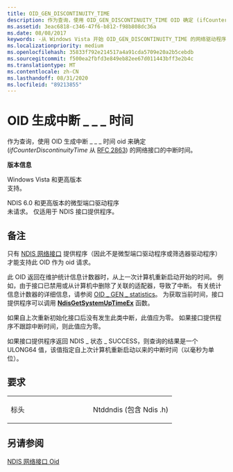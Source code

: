 ```yaml
---
title: OID_GEN_DISCONTINUITY_TIME
description: 作为查询，使用 OID_GEN_DISCONTINUITY_TIME OID 确定 (ifCounterDiscontinuityTime 从 RFC 2863) 的网络接口的中断时间。
ms.assetid: 3eac6818-c346-47f6-b812-f98b808dc36a
ms.date: 08/08/2017
keywords: -从 Windows Vista 开始 OID_GEN_DISCONTINUITY_TIME 的网络驱动程序
ms.localizationpriority: medium
ms.openlocfilehash: 35833f792e214517a4a91cda5709e20a2b5cebdb
ms.sourcegitcommit: f500ea2fbfd3e849eb82ee67d011443bff3e2b4c
ms.translationtype: MT
ms.contentlocale: zh-CN
ms.lasthandoff: 08/31/2020
ms.locfileid: "89213855"
---
```

# <a name="oid_gen_discontinuity_time"></a>OID 生成中断 \_ \_ \_ 时间


作为查询，使用 OID 生成中断 \_ \_ \_ 时间 oid 来确定 (*ifCounterDiscontinuityTime* 从 [RFC 2863](https://go.microsoft.com/fwlink/p/?linkid=84054)) 的网络接口的中断时间。

**版本信息**

<a href="" id="windows-vista-and-later"></a>Windows Vista 和更高版本  
支持。

<a href="" id="ndis-6-0-and-later-miniport-drivers"></a>NDIS 6.0 和更高版本的微型端口驱动程序  
未请求。 仅适用于 NDIS 接口提供程序。

<a name="remarks"></a>备注
-------

只有 [NDIS 网络接口](./ndis-network-interfaces2.md) 提供程序（因此不是微型端口驱动程序或筛选器驱动程序）才能支持此 OID 作为 oid 请求。

此 OID 返回在维护统计信息计数器时，从上一次计算机重新启动开始的时间。 例如，由于接口已禁用或从计算机中删除了关联的适配器，导致了中断。 有关统计信息计数器的详细信息，请参阅 [OID \_ GEN \_ statistics](oid-gen-statistics.md)。 为获取当前时间，接口提供程序可以调用 [**NdisGetSystemUpTimeEx**](/windows-hardware/drivers/ddi/ndis/nf-ndis-ndisgetsystemuptimeex) 函数。

如果自上次重新初始化接口后没有发生此类中断，此值应为零。 如果接口提供程序不跟踪中断时间，则此值应为零。

如果接口提供程序返回 NDIS \_ 状态 \_ SUCCESS，则查询的结果是一个 ULONG64 值，该值指定自上次计算机重新启动以来的中断时间（以毫秒为单位）。

<a name="requirements"></a>要求
------------

<table>
<colgroup>
<col width="50%" />
<col width="50%" />
</colgroup>
<tbody>
<tr class="odd">
<td><p>标头</p></td>
<td>Ntddndis (包含 Ndis .h) </td>
</tr>
</tbody>
</table>

## <a name="see-also"></a>另请参阅


[NDIS 网络接口 Oid](./ndis-network-interface-oids.md)

 

